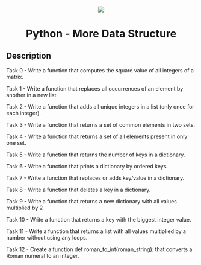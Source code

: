 <h4 align="center">
    <div class="HeaderSticker">
        <img src="https://media.giphy.com/media/v1.Y2lkPTc5MGI3NjExMzMzNTUxYWEyMzZkODBlOTk3N2RlODkwODBlOGE1ODIwZmY4NTM4OCZlcD12MV9pbnRlcm5hbF9naWZzX2dpZklkJmN0PWc/4KzpjLvJjJknJ5Xuak/giphy.gif"/>
    </div>
    <h1 align="center"> Python - More Data Structure </h1>
</h4>

## Description
Task 0 - Write a function that computes the square value of all integers of a matrix.

Task 1 - Write a function that replaces all occurrences of an element by another in a new list.

Task 2 - Write a function that adds all unique integers in a list (only once for each integer).

Task 3 - Write a function that returns a set of common elements in two sets.

Task 4 - Write a function that returns a set of all elements present in only one set.

Task 5 - Write a function that returns the number of keys in a dictionary.

Task 6 - Write a function that prints a dictionary by ordered keys.

Task 7 - Write a function that replaces or adds key/value in a dictionary.

Task 8 - Write a function that deletes a key in a dictionary.

Task 9 - Write a function that returns a new dictionary with all values multiplied by 2

Task 10 - Write a function that returns a key with the biggest integer value.

Task 11 - Write a function that returns a list with all values multiplied by a number without using any loops.

Task 12 - Create a function def roman_to_int(roman_string): that converts a Roman numeral to an integer.
